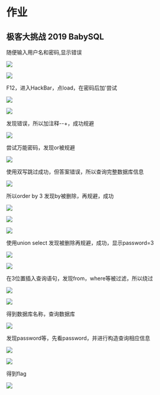 # 作业

## 极客大挑战 2019 BabySQL

随便输入用户名和密码,显示错误

![](./assets/xibianshengqidetaiyang/1.jpg)

![](./assets/xibianshengqidetaiyang/2.png)

F12，进入HackBar，点load，在密码后加'尝试

![](./assets/xibianshengqidetaiyang/3.png)

![](./assets/xibianshengqidetaiyang/4.png)

发现错误，所以加注释--+，成功规避

![](./assets/xibianshengqidetaiyang/5.png)

尝试万能密码，发现or被规避

![](./assets/xibianshengqidetaiyang/6.png)

使用双写跳过成功，但答案错误，所以查询完整数据库信息

![](./assets/xibianshengqidetaiyang/7.png)

所以order by 3 发现by被删除，再规避，成功

![](./assets/xibianshengqidetaiyang/7.png)

![](./assets/xibianshengqidetaiyang/8.png)

![](./assets/xibianshengqidetaiyang/9.png)

使用union select 发现被删除再规避，成功，显示password=3

![](./assets/xibianshengqidetaiyang/10.png)

![](./assets/xibianshengqidetaiyang/11.png)

在3位置插入查询语句，发现from，where等被过滤，所以绕过

![](./assets/xibianshengqidetaiyang/13.png)

![](./assets/xibianshengqidetaiyang/14.png)

得到数据库名称，查询数据库

![](./assets/xibianshengqidetaiyang/15.png)

发现password等，先看password，并进行构造查询相应信息

![](./assets/xibianshengqidetaiyang/16.png)

![](./assets/xibianshengqidetaiyang/17.png)

得到flag

![](./assets/xibianshengqidetaiyang/18.png)
